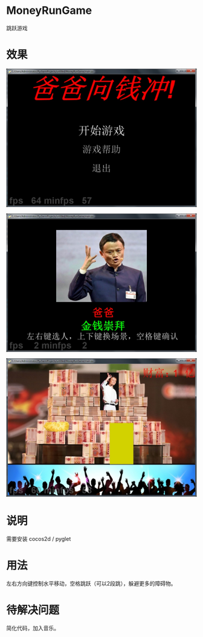 # MoneyRunGame

跳跃游戏

效果
===
<img src='https://raw.githubusercontent.com/lhwd521/pythongame/master/MoneyRunGame/images/pic1.jpg
' />

<img src='https://raw.githubusercontent.com/lhwd521/pythongame/master/MoneyRunGame/images/pic2.jpg
' />

<img src='https://raw.githubusercontent.com/lhwd521/pythongame/master/MoneyRunGame/images/pic3.jpg
' />

说明
===
需要安装 cocos2d / pyglet

用法
===
左右方向键控制水平移动，空格跳跃（可以2段跳），躲避更多的障碍物。

待解决问题
===
简化代码，加入音乐。
